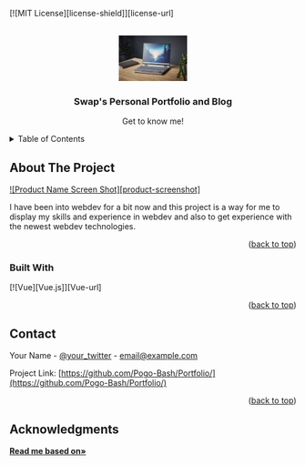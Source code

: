 <a id="readme-top"></a>
[![MIT License][license-shield]][license-url]



<!-- PROJECT LOGO -->
<br />
<div align="center">
  <a href="https://github.com/othneildrew/Best-README-Template">
    <img src="readme/logo.png" alt="Logo" width="120" height="80">
  </a>

  <h3 align="center">Swap's Personal Portfolio and Blog</h3>

  <p align="center">
    Get to know me!
    <br />
    
</div>



<!-- TABLE OF CONTENTS -->
<details>
  <summary>Table of Contents</summary>
  <ol>
    <li>
      <a href="#about-the-project">About The Project</a>
      <ul>
        <li><a href="#built-with">Built With</a></li>
      </ul>
    </li>
    <li><a href="#roadmap">Roadmap</a></li>
    <li><a href="#license">License</a></li>
    <li><a href="#contact">Contact</a></li>
    <li><a href="#acknowledgments">Acknowledgments</a></li>
  </ol>
</details>



<!-- ABOUT THE PROJECT -->
## About The Project

[![Product Name Screen Shot][product-screenshot]](https://swapdevs.com)

I have been into webdev for a bit now and this project is a way for me to display my skills and experience in webdev and also to get experience with the newest webdev technologies.

<p align="right">(<a href="#readme-top">back to top</a>)</p>



### Built With
[![Vue][Vue.js]][Vue-url]


<p align="right">(<a href="#readme-top">back to top</a>)</p>

<!-- CONTACT -->
## Contact

Your Name - [@your_twitter](https://twitter.com/your_username) - email@example.com

Project Link: [https://github.com/Pogo-Bash/Portfolio/](https://github.com/Pogo-Bash/Portfolio/)

<p align="right">(<a href="#readme-top">back to top</a>)</p>



<!-- ACKNOWLEDGMENTS -->
## Acknowledgments

<a href="https://github.com/othneildrew/Best-README-Template"><strong>Read me based on»</strong></a>
